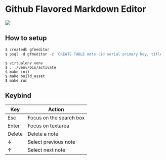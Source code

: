 # Github Flavored Markdown Editor

![](http://i.gyazo.com/20e46477743b9afdb4c38da69329d498.png)


## How to setup

```sql
$ createdb gfmeditor
$ psql -d gfmeditor -c 'CREATE TABLE note (id serial primary key, title text not null, raw text not null);'
```

```
$ virtualenv venv
$ . ./venv/bin/activate
$ make init
$ make build_asset
$ make run
```

## Keybind

|Key|Action|
|---|---|
|Esc|Focus on the search box|
|Enter|Focus on textarea|
|Delete|Delete a note|
|↓|Select previous note|
|↑|Select next note|
